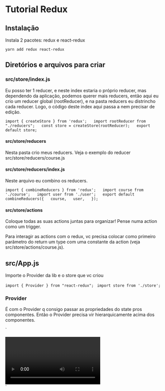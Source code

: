 # Tutorial Redux

## Instalação

Instala 2 pacotes: redux e react-redux

`yarn add redux react-redux`

## Diretórios e arquivos para criar

### src/store/index.js

Eu posso ter 1 reducer, e neste index estaria o próprio reducer, mas dependendo da aplicação, podemos querer mais reducers, então aqui eu crio um reducer global (rootReducer), e na pasta reducers eu distrincho cada reducer. Logo, o código deste index aqui passa a nem precisar de edição.

`import { createStore } from 'redux';  
import rootReducer from "./reducers";  
const store = createStore(rootReducer);  
export default store;`

#### src/store/reducers

Nesta pasta crio meus reducers. Veja o exemplo do reducer src/store/reducers/course.js

#### src/store/reducers/index.js

Neste arquivo eu combino os reducers.

`import { combineReducers } from 'redux';  
import course from './course';  
import user from './user';  
export default combineReducers({  
	course,  
	user,  
});`

#### src/store/actions

Coloque todas as suas actions juntas para organizar! Pense numa action como um trigger. 

Para interagir as actions com o redux, vc precisa colocar como primeiro parâmetro do return um type com uma constante da action (veja src/store/actions/course.js).

## src/App.js

Importe o Provider da lib e o store que vc criou

`import { Provider } from "react-redux"; `
`import store from './store';`

### Provider

É com o Provider q consigo passar as propriedades do state pros componentes. Então o Provider precisa vir hierarquicamente acima dos componentes.

`
<div className="App">  
	<Provider store={store}>  
		<Video />  
		<Sidebar />  
	</Provider>  
</div>  
`
